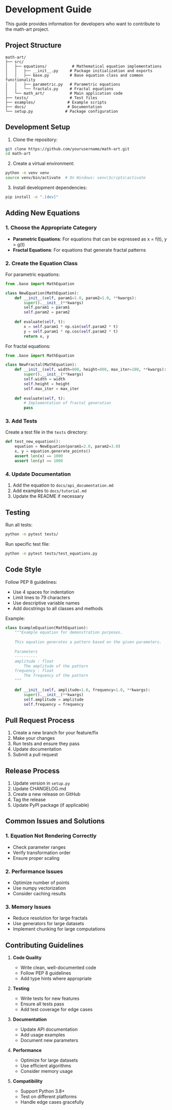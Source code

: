 # Development Guide

This guide provides information for developers who want to contribute to the math-art project.

## Project Structure

```
math-art/
├── src/
│   ├── equations/           # Mathematical equation implementations
│   │   ├── __init__.py     # Package initialization and exports
│   │   ├── base.py         # Base equation class and common functionality
│   │   ├── parametric.py   # Parametric equations
│   │   └── fractals.py     # Fractal equations
│   └── math_art/           # Main application code
├── tests/                  # Test files
├── examples/              # Example scripts
├── docs/                  # Documentation
└── setup.py              # Package configuration
```

## Development Setup

1. Clone the repository:
```bash
git clone https://github.com/yourusername/math-art.git
cd math-art
```

2. Create a virtual environment:
```bash
python -m venv venv
source venv/bin/activate  # On Windows: venv\Scripts\activate
```

3. Install development dependencies:
```bash
pip install -e ".[dev]"
```

## Adding New Equations

### 1. Choose the Appropriate Category

- **Parametric Equations**: For equations that can be expressed as x = f(t), y = g(t)
- **Fractal Equations**: For equations that generate fractal patterns

### 2. Create the Equation Class

For parametric equations:
```python
from .base import MathEquation

class NewEquation(MathEquation):
    def __init__(self, param1=1.0, param2=1.0, **kwargs):
        super().__init__(**kwargs)
        self.param1 = param1
        self.param2 = param2
    
    def evaluate(self, t):
        x = self.param1 * np.sin(self.param2 * t)
        y = self.param1 * np.cos(self.param2 * t)
        return x, y
```

For fractal equations:
```python
from .base import MathEquation

class NewFractal(MathEquation):
    def __init__(self, width=800, height=800, max_iter=100, **kwargs):
        super().__init__(**kwargs)
        self.width = width
        self.height = height
        self.max_iter = max_iter
    
    def evaluate(self, t):
        # Implementation of fractal generation
        pass
```

### 3. Add Tests

Create a test file in the `tests` directory:
```python
def test_new_equation():
    equation = NewEquation(param1=2.0, param2=3.0)
    x, y = equation.generate_points()
    assert len(x) == 1000
    assert len(y) == 1000
```

### 4. Update Documentation

1. Add the equation to `docs/api_documentation.md`
2. Add examples to `docs/tutorial.md`
3. Update the README if necessary

## Testing

Run all tests:
```bash
python -m pytest tests/
```

Run specific test file:
```bash
python -m pytest tests/test_equations.py
```

## Code Style

Follow PEP 8 guidelines:
- Use 4 spaces for indentation
- Limit lines to 79 characters
- Use descriptive variable names
- Add docstrings to all classes and methods

Example:
```python
class ExampleEquation(MathEquation):
    """Example equation for demonstration purposes.
    
    This equation generates a pattern based on the given parameters.
    
    Parameters
    ----------
    amplitude : float
        The amplitude of the pattern
    frequency : float
        The frequency of the pattern
    """
    
    def __init__(self, amplitude=1.0, frequency=1.0, **kwargs):
        super().__init__(**kwargs)
        self.amplitude = amplitude
        self.frequency = frequency
```

## Pull Request Process

1. Create a new branch for your feature/fix
2. Make your changes
3. Run tests and ensure they pass
4. Update documentation
5. Submit a pull request

## Release Process

1. Update version in `setup.py`
2. Update CHANGELOG.md
3. Create a new release on GitHub
4. Tag the release
5. Update PyPI package (if applicable)

## Common Issues and Solutions

### 1. Equation Not Rendering Correctly
- Check parameter ranges
- Verify transformation order
- Ensure proper scaling

### 2. Performance Issues
- Optimize number of points
- Use numpy vectorization
- Consider caching results

### 3. Memory Issues
- Reduce resolution for large fractals
- Use generators for large datasets
- Implement chunking for large computations

## Contributing Guidelines

1. **Code Quality**
   - Write clean, well-documented code
   - Follow PEP 8 guidelines
   - Add type hints where appropriate

2. **Testing**
   - Write tests for new features
   - Ensure all tests pass
   - Add test coverage for edge cases

3. **Documentation**
   - Update API documentation
   - Add usage examples
   - Document new parameters

4. **Performance**
   - Optimize for large datasets
   - Use efficient algorithms
   - Consider memory usage

5. **Compatibility**
   - Support Python 3.8+
   - Test on different platforms
   - Handle edge cases gracefully 